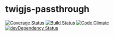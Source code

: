twigjs-passthrough
==================
[![Coverage Status](https://coveralls.io/repos/github/eiriksm/twigjs-passthrough/badge.svg?branch=master)](https://coveralls.io/github/eiriksm/twigjs-passthrough?branch=master)
[![Build Status](https://travis-ci.org/eiriksm/twigjs-passthrough.svg?branch=master)](https://travis-ci.org/eiriksm/twigjs-passthrough)
[![Code Climate](https://codeclimate.com/github/eiriksm/twigjs-passthrough/badges/gpa.svg)](https://codeclimate.com/github/eiriksm/twigjs-passthrough)
[![devDependency Status](https://david-dm.org/eiriksm/twigjs-passthrough/dev-status.svg)](https://david-dm.org/eiriksm/twigjs-passthrough#info=devDependencies)
